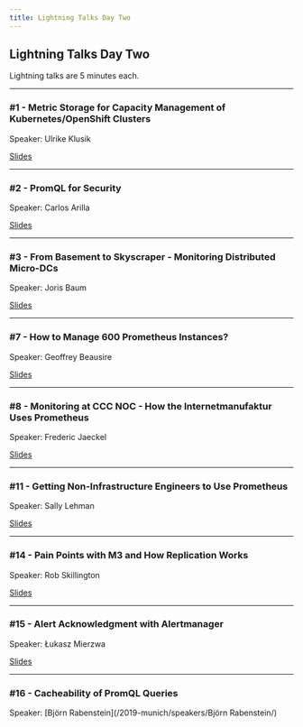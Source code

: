 ```yaml
---
title: Lightning Talks Day Two
---
```


## Lightning Talks Day Two

Lightning talks are 5 minutes each.

---

### #1 - Metric Storage for Capacity Management of Kubernetes/OpenShift Clusters

Speaker: Ulrike Klusik

[Slides](/2019-munich/slides/lt2-01_metric-storage-for-capacity-management.pdf)

---

### #2 - PromQL for Security

Speaker: Carlos Arilla

[Slides](/2019-munich/slides/lt2-02_promql-for-security.pdf)

---

### #3 - From Basement to Skyscraper - Monitoring Distributed Micro-DCs

Speaker: Joris Baum

[Slides](/2019-munich/slides/lt2-03_from-basement-to-skyscraper.pdf)

---

### #7 - How to Manage 600 Prometheus Instances?

Speaker: Geoffrey Beausire

[Slides](/2019-munich/slides/lt2-07_how-to-manage-600-prometheus-instances.pdf)

---

### #8 - Monitoring at CCC NOC - How the Internetmanufaktur Uses Prometheus

Speaker: Frederic Jaeckel

[Slides](/2019-munich/slides/lt2-08_monitoring-at-ccc-noc.pdf)

---

### #11 - Getting Non-Infrastructure Engineers to Use Prometheus

Speaker: Sally Lehman

[Slides](/2019-munich/slides/lt2-11_getting-non-infrastructure-engineers-to-use-prometheus.pdf)

---

### #14 - Pain Points with M3 and How Replication Works

Speaker: Rob Skillington

[Slides](/2019-munich/slides/lt2-14_pain-points-with-m3-and-how-replication-works.pdf)

---

### #15 - Alert Acknowledgment with Alertmanager

Speaker: Łukasz Mierzwa

[Slides](/2019-munich/slides/lt2-15_alert_acknowledgement_with_alertmanager.pdf)

---

### #16 - Cacheability of PromQL Queries

Speaker: [Björn Rabenstein](/2019-munich/speakers/Björn Rabenstein/)
